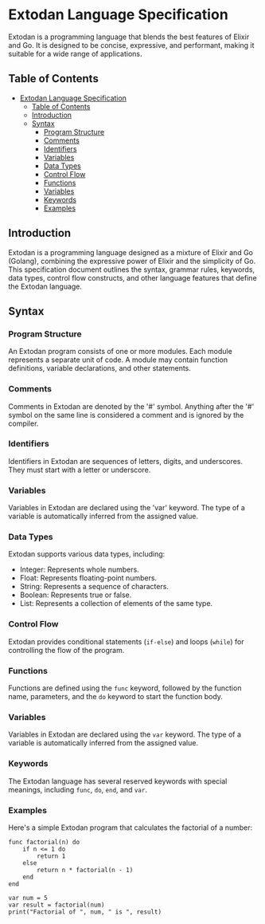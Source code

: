 # Extodan Language Specification

Extodan is a programming language that blends the best features of Elixir and Go. It is designed to be concise, expressive, and performant, making it suitable for a wide range of applications.

## Table of Contents

- [Extodan Language Specification](#extodan-language-specification)
  - [Table of Contents](#table-of-contents)
  - [Introduction](#introduction)
  - [Syntax](#syntax)
    - [Program Structure](#program-structure)
    - [Comments](#comments)
    - [Identifiers](#identifiers)
    - [Variables](#variables)
    - [Data Types](#data-types)
    - [Control Flow](#control-flow)
    - [Functions](#functions)
    - [Variables](#variables-1)
    - [Keywords](#keywords)
    - [Examples](#examples)

## Introduction

Extodan is a programming language designed as a mixture of Elixir and Go (Golang), combining the expressive power of Elixir and the simplicity of Go. This specification document outlines the syntax, grammar rules, keywords, data types, control flow constructs, and other language features that define the Extodan language.

## Syntax

### Program Structure

An Extodan program consists of one or more modules. Each module represents a separate unit of code. A module may contain function definitions, variable declarations, and other statements.

### Comments

Comments in Extodan are denoted by the '#' symbol. Anything after the '#' symbol on the same line is considered a comment and is ignored by the compiler.

### Identifiers

Identifiers in Extodan are sequences of letters, digits, and underscores. They must start with a letter or underscore.

### Variables

Variables in Extodan are declared using the 'var' keyword. The type of a variable is automatically inferred from the assigned value.

### Data Types

Extodan supports various data types, including:

- Integer: Represents whole numbers.
- Float: Represents floating-point numbers.
- String: Represents a sequence of characters.
- Boolean: Represents true or false.
- List: Represents a collection of elements of the same type.

### Control Flow

Extodan provides conditional statements (`if-else`) and loops (`while`) for controlling the flow of the program.

### Functions

Functions are defined using the `func` keyword, followed by the function name, parameters, and the `do` keyword to start the function body.

### Variables

Variables in Extodan are declared using the `var` keyword. The type of a variable is automatically inferred from the assigned value.

### Keywords

The Extodan language has several reserved keywords with special meanings, including `func`, `do`, `end`, and `var`.

### Examples

Here's a simple Extodan program that calculates the factorial of a number:

```extodan
func factorial(n) do
    if n <= 1 do
        return 1
    else
        return n * factorial(n - 1)
    end
end

var num = 5
var result = factorial(num)
print("Factorial of ", num, " is ", result)
